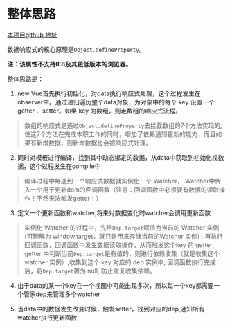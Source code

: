 
# 整体思路

[本项目github 地址](https://github.com/candy252324/MVue1.git)

数据响应式的核心原理是`Object.defineProperty`。

**注：该属性不支持IE8及其更低版本的浏览器。**


整体思路是：

1. new Vue首先执行初始化，对data执行响应式处理，这个过程发生在observer中。通过递归遍历整个data对象，为对象中的每个 key 设置一个getter 、setter。如果 key 为数组，则走数组的响应式流程。

 > 数组的响应式是通过`Object.defineProperty`去拦截数组的7个方法实现的, 使这7个方法在完成本职工作的同时，增加了依赖通知更新的能力，而且如果有新增数据，则新增数据也会被响应式处理。

2. 同时对模板进行编译，找到其中动态绑定的数据，从data中获取到初始化视数据，这个过程发生在compile中

> 编译过程中每遇到一个响应式数据就实例化一个 Watcher， Watcher中传入一个用于更新dom的回调函数（注意：回调函数中必须要有数据的读取操作！不然无法触发getter！）

3. 定义一个更新函数和watcher,将来对数据变化时watcher会调用更新函数

>实例化 Watcher 的过程中，先给`Dep.target`赋值为当前的 Watcher 实例(可理解为 window.target，就只是用来存储当前的Watcher 实例) ; 再执行回调函数，回调函数中发生数据读取操作，从而触发这个key 的 getter, getter 中判断当前`Dep.target`是有值的，则进行依赖收集（就是收集这个 watcher 实例）,收集到这个 key 对应的 dep 实例中; 回调函数执行完成后，将`Dep.target`置为 null, 防止重复收集依赖。


4. 由于data的某一个key在一个视图中可能出现多次，所以每一个key都需要一个管家dep来管理多个watcher

5. 当data中的数据发生改变时候，触发setter，找到对应的dep,通知所有watcher执行更新函数

